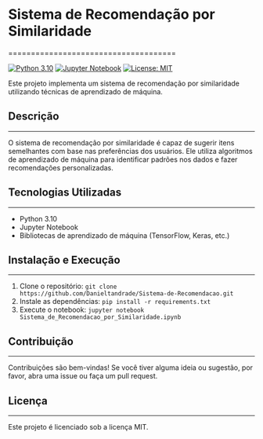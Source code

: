 # Sistema de Recomendação por Similaridade
=====================================

[![Python 3.10](https://img.shields.io/badge/Python-3.10-blue.svg)](https://www.python.org/)
[![Jupyter Notebook](https://img.shields.io/badge/Jupyter-Notebook-orange.svg)](https://jupyter.org/)
[![License: MIT](https://img.shields.io/badge/License-MIT-yellow.svg)](https://opensource.org/licenses/MIT)

Este projeto implementa um sistema de recomendação por similaridade utilizando técnicas de aprendizado de máquina.

## Descrição
---------------

O sistema de recomendação por similaridade é capaz de sugerir itens semelhantes com base nas preferências dos usuários. Ele utiliza algoritmos de aprendizado de máquina para identificar padrões nos dados e fazer recomendações personalizadas.

## Tecnologias Utilizadas
-------------------------

* Python 3.10
* Jupyter Notebook
* Bibliotecas de aprendizado de máquina (TensorFlow, Keras, etc.)

## Instalação e Execução
-------------------------

1. Clone o repositório: `git clone https://github.com/Danieltandrade/Sistema-de-Recomendacao.git`
2. Instale as dependências: `pip install -r requirements.txt`
3. Execute o notebook: `jupyter notebook Sistema_de_Recomendacao_por_Similaridade.ipynb`


## Contribuição
----------------

Contribuições são bem-vindas! Se você tiver alguma ideia ou sugestão, por favor, abra uma issue ou faça um pull request.

## Licença
------------

Este projeto é licenciado sob a licença MIT.